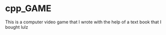 # cpp_GAME
This is a computer video game that I wrote with the help of a text book that I bought
lulz
